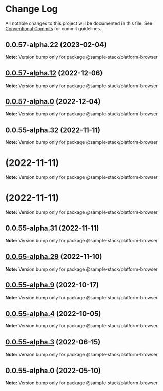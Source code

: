 # Change Log

All notable changes to this project will be documented in this file.
See [Conventional Commits](https://conventionalcommits.org) for commit guidelines.

## 0.0.57-alpha.22 (2023-02-04)

**Note:** Version bump only for package @sample-stack/platform-browser

## [0.0.57-alpha.12](https://github.com/cdmbase/fullstack-pro/compare/v0.0.57-alpha.11...v0.0.57-alpha.12) (2022-12-06)

**Note:** Version bump only for package @sample-stack/platform-browser

## [0.0.57-alpha.0](https://github.com/cdmbase/fullstack-pro/compare/v0.0.55-alpha.33...v0.0.57-alpha.0) (2022-12-04)

**Note:** Version bump only for package @sample-stack/platform-browser

## 0.0.55-alpha.32 (2022-11-11)

**Note:** Version bump only for package @sample-stack/platform-browser

# (2022-11-11)

**Note:** Version bump only for package @sample-stack/platform-browser

# (2022-11-11)

**Note:** Version bump only for package @sample-stack/platform-browser

## 0.0.55-alpha.31 (2022-11-11)

**Note:** Version bump only for package @sample-stack/platform-browser

## [0.0.55-alpha.29](https://github.com/cdmbase/fullstack-pro/compare/v0.0.55-alpha.28...v0.0.55-alpha.29) (2022-11-10)

**Note:** Version bump only for package @sample-stack/platform-browser

## [0.0.55-alpha.9](https://github.com/cdmbase/fullstack-pro/compare/v0.0.55-alpha.8...v0.0.55-alpha.9) (2022-10-17)

**Note:** Version bump only for package @sample-stack/platform-browser

## [0.0.55-alpha.4](https://github.com/cdmbase/fullstack-pro/compare/v0.0.55-alpha.3...v0.0.55-alpha.4) (2022-10-05)

**Note:** Version bump only for package @sample-stack/platform-browser

## [0.0.55-alpha.3](https://github.com/cdmbase/fullstack-pro/compare/v0.0.55-alpha.2...v0.0.55-alpha.3) (2022-06-15)

**Note:** Version bump only for package @sample-stack/platform-browser

## 0.0.55-alpha.0 (2022-05-10)

**Note:** Version bump only for package @sample-stack/platform-browser
